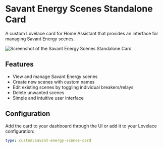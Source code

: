 # Savant Energy Scenes Standalone Card

A custom Lovelace card for Home Assistant that provides an interface for managing Savant Energy scenes.

![Screenshot of the Savant Energy Scenes Standalone Card](https://raw.githubusercontent.com/YOUR_USERNAME/Hass-Savant-Scene-Card/main/screenshot.png)

## Features

- View and manage Savant Energy scenes
- Create new scenes with custom names
- Edit existing scenes by toggling individual breakers/relays
- Delete unwanted scenes
- Simple and intuitive user interface

## Configuration

Add the card to your dashboard through the UI or add it to your Lovelace configuration:

```yaml
type: custom:savant-energy-scenes-card
```
